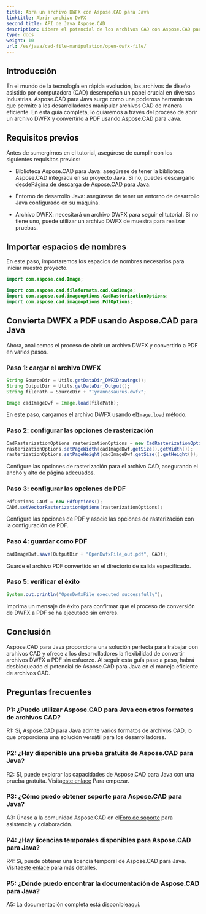 ```yaml
---
title: Abra un archivo DWFX con Aspose.CAD para Java
linktitle: Abrir archivo DWFX
second_title: API de Java Aspose.CAD
description: Libere el potencial de los archivos CAD con Aspose.CAD para Java. Convierta DWFX a PDF sin problemas.
type: docs
weight: 10
url: /es/java/cad-file-manipulation/open-dwfx-file/
---
```

## Introducción

En el mundo de la tecnología en rápida evolución, los archivos de diseño asistido por computadora (CAD) desempeñan un papel crucial en diversas industrias. Aspose.CAD para Java surge como una poderosa herramienta que permite a los desarrolladores manipular archivos CAD de manera eficiente. En esta guía completa, lo guiaremos a través del proceso de abrir un archivo DWFX y convertirlo a PDF usando Aspose.CAD para Java.

## Requisitos previos

Antes de sumergirnos en el tutorial, asegúrese de cumplir con los siguientes requisitos previos:

-  Biblioteca Aspose.CAD para Java: asegúrese de tener la biblioteca Aspose.CAD integrada en su proyecto Java. Si no, puedes descargarlo desde[Página de descarga de Aspose.CAD para Java](https://releases.aspose.com/cad/java/).

- Entorno de desarrollo Java: asegúrese de tener un entorno de desarrollo Java configurado en su máquina.

- Archivo DWFX: necesitará un archivo DWFX para seguir el tutorial. Si no tiene uno, puede utilizar un archivo DWFX de muestra para realizar pruebas.

## Importar espacios de nombres

En este paso, importaremos los espacios de nombres necesarios para iniciar nuestro proyecto.

```java
import com.aspose.cad.Image;

import com.aspose.cad.fileformats.cad.CadImage;
import com.aspose.cad.imageoptions.CadRasterizationOptions;
import com.aspose.cad.imageoptions.PdfOptions;
```

## Convierta DWFX a PDF usando Aspose.CAD para Java

Ahora, analicemos el proceso de abrir un archivo DWFX y convertirlo a PDF en varios pasos.

### Paso 1: cargar el archivo DWFX

```java
String SourceDir = Utils.getDataDir_DWFXDrawings();
String OutputDir = Utils.getDataDir_Output();
String filePath = SourceDir + "Tyrannosaurus.dwfx";

Image cadImageDwf = Image.load(filePath);
```

En este paso, cargamos el archivo DWFX usando el`Image.load` método.

### Paso 2: configurar las opciones de rasterización

```java
CadRasterizationOptions rasterizationOptions = new CadRasterizationOptions();
rasterizationOptions.setPageWidth(cadImageDwf.getSize().getWidth());
rasterizationOptions.setPageHeight(cadImageDwf.getSize().getHeight());
```

Configure las opciones de rasterización para el archivo CAD, asegurando el ancho y alto de página adecuados.

### Paso 3: configurar las opciones de PDF

```java
PdfOptions CADf = new PdfOptions();
CADf.setVectorRasterizationOptions(rasterizationOptions);
```

Configure las opciones de PDF y asocie las opciones de rasterización con la configuración de PDF.

### Paso 4: guardar como PDF

```java
cadImageDwf.save(OutputDir + "OpenDwfxFile_out.pdf", CADf);
```

Guarde el archivo PDF convertido en el directorio de salida especificado.

### Paso 5: verificar el éxito

```java
System.out.println("OpenDwfxFile executed successfully");
```

Imprima un mensaje de éxito para confirmar que el proceso de conversión de DWFX a PDF se ha ejecutado sin errores.

## Conclusión

Aspose.CAD para Java proporciona una solución perfecta para trabajar con archivos CAD y ofrece a los desarrolladores la flexibilidad de convertir archivos DWFX a PDF sin esfuerzo. Al seguir esta guía paso a paso, habrá desbloqueado el potencial de Aspose.CAD para Java en el manejo eficiente de archivos CAD.

## Preguntas frecuentes

### P1: ¿Puedo utilizar Aspose.CAD para Java con otros formatos de archivos CAD?

R1: Sí, Aspose.CAD para Java admite varios formatos de archivos CAD, lo que proporciona una solución versátil para los desarrolladores.

### P2: ¿Hay disponible una prueba gratuita de Aspose.CAD para Java?

R2: Sí, puede explorar las capacidades de Aspose.CAD para Java con una prueba gratuita. Visita[este enlace](https://releases.aspose.com/) Para empezar.

### P3: ¿Cómo puedo obtener soporte para Aspose.CAD para Java?

 A3: Únase a la comunidad Aspose.CAD en el[Foro de soporte](https://forum.aspose.com/c/cad/19) para asistencia y colaboración.

### P4: ¿Hay licencias temporales disponibles para Aspose.CAD para Java?

 R4: Sí, puede obtener una licencia temporal de Aspose.CAD para Java. Visita[este enlace](https://purchase.aspose.com/temporary-license/) para más detalles.

### P5: ¿Dónde puedo encontrar la documentación de Aspose.CAD para Java?

 A5: La documentación completa está disponible[aquí](https://reference.aspose.com/cad/java/).